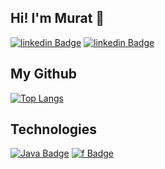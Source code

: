 ## Hi! I'm Murat 👋
[![linkedin Badge](https://img.shields.io/badge/LinkedIn-0077B5?style=for-the-badge&logo=linkedin&logoColor=white&link=link/)](https://www.linkedin.com/in/murat%C3%A7elik/) 
[![linkedin Badge](https://img.shields.io/badge/LinkedIn-0077B5?style=social&logo=appveyor)](https://www.linkedin.com/in/murat%C3%A7elik/) 

## My Github
[![Top Langs](https://github-readme-stats.vercel.app/api/top-langs/?username=muratcelikk&layout=compact)](https://github.com/muratcelikk/github-readme-stats)

## Technologies
[![Java Badge](https://img.shields.io/badge/Java-ED8B00?style=for-the-badge&logo=java&logoColor=white&link=link)](link) 
[![f Badge](https://img.shields.io/badge/Java-ED8B00?style=for-the-badge&logo=java&logoColor=white&link=link)](link) 

